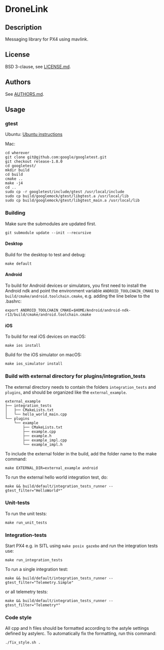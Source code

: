 # DroneLink

## Description

Messaging library for PX4 using mavlink.

## License

BSD 3-clause, see [LICENSE.md](LICENSE.md).

## Authors

See [AUTHORS.md](AUTHORS.md).

## Usage

### gtest

Ubuntu:
[Ubuntu instructions](https://www.eriksmistad.no/getting-started-with-google-test-on-ubuntu/)

Mac:

```
cd wherever
git clone git@github.com:google/googletest.git
git checkout release-1.8.0
cd googletest/
mkdir build
cd build
cmake ..
make -j4
cd ..
sudo cp -r googletest/include/gtest /usr/local/include
sudo cp build/googlemock/gtest/libgtest.a /usr/local/lib
sudo cp build/googlemock/gtest/libgtest_main.a /usr/local/lib
```

### Building

Make sure the submodules are updated first.
```
git submodule update --init --recursive
```

#### Desktop

Build for the desktop to test and debug:

```
make default
```

#### Android

To build for Android devices or simulators, you first need to install the Android ndk and point the environment variable `ANDROID_TOOLCHAIN_CMAKE` to `build/cmake/android.toolchain.cmake`, e.g. adding the line below to the .bashrc:

```
export ANDROID_TOOLCHAIN_CMAKE=$HOME/Android/android-ndk-r13/build/cmake/android.toolchain.cmake
```


#### iOS

To build for real iOS devices on macOS:

```
make ios install
```

Build for the iOS simulator on macOS:

```
make ios_simulator install
```


### Build with external directory for plugins/integration_tests

The external directory needs to contain the folders `integration_tests` and `plugins`,
and should be organized like the `external_example`.

```
external_example
├── integration_tests
│   ├── CMakeLists.txt
│   └── hello_world_main.cpp
└── plugins
    └── example
        ├── CMakeLists.txt
        ├── example.cpp
        ├── example.h
        ├── example_impl.cpp
        └── example_impl.h
```

To include the external folder in the build, add the folder name to the make command:

```
make EXTERNAL_DIR=external_example android
```

To run the external hello world integration test, do:
```
make && build/default/integration_tests_runner --gtest_filter="HelloWorld*"
```

### Unit-tests

To run the unit tests:

```
make run_unit_tests
```

### Integration-tests

Start PX4 e.g. in SITL using `make posix gazebo` and run the integration tests use:

```
make run_integration_tests
```

To run a single integration test:
```
make && build/default/integration_tests_runner --gtest_filter="Telemetry.Simple"
```
or all telemetry tests:
```
make && build/default/integration_tests_runner --gtest_filter="Telemetry*"
```

### Code style

All cpp and h files should be formatted according to the astyle settings defined by astylerc.
To automatically fix the formatting, run this command:

```
./fix_style.sh .
```
